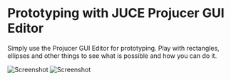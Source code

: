 # Prototyping with JUCE Projucer GUI Editor

Simply use the Projucer GUI Editor for prototyping. Play with rectangles, ellipses and other things to see what is possible and how you can do it.

![Screenshot](https://raw.githubusercontent.com/Remberg/juce_workflow_tips/master/resources/prototyping1.jpg)
![Screenshot](https://raw.githubusercontent.com/Remberg/juce_workflow_tips/master/resources/prototyping2.jpg)
